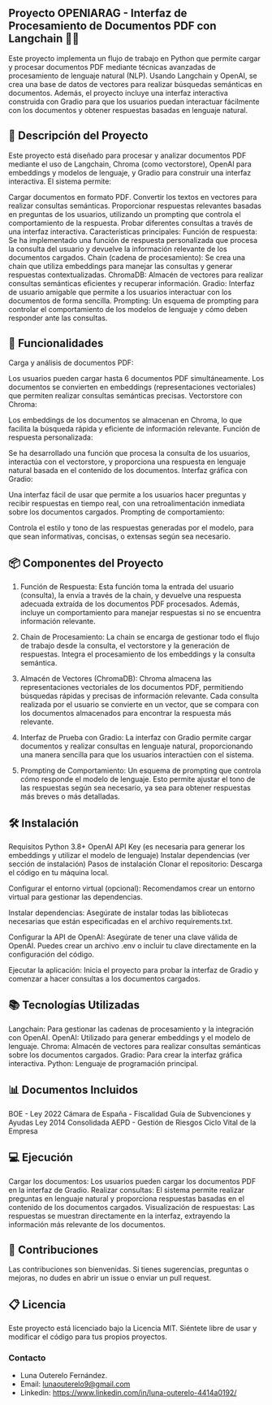 ## Proyecto OPENIARAG - Interfaz de Procesamiento de Documentos PDF con Langchain 🤖📄

Este proyecto implementa un flujo de trabajo en Python que permite cargar y procesar documentos PDF mediante técnicas avanzadas de procesamiento de lenguaje natural (NLP). Usando Langchain y OpenAI, se crea una base de datos de vectores para realizar búsquedas semánticas en documentos. Además, el proyecto incluye una interfaz interactiva construida con Gradio para que los usuarios puedan interactuar fácilmente con los documentos y obtener respuestas basadas en lenguaje natural.

## 📝 Descripción del Proyecto
Este proyecto está diseñado para procesar y analizar documentos PDF mediante el uso de Langchain, Chroma (como vectorstore), OpenAI para embeddings y modelos de lenguaje, y Gradio para construir una interfaz interactiva. El sistema permite:

Cargar documentos en formato PDF.
Convertir los textos en vectores para realizar consultas semánticas.
Proporcionar respuestas relevantes basadas en preguntas de los usuarios, utilizando un prompting que controla el comportamiento de la respuesta.
Probar diferentes consultas a través de una interfaz interactiva.
Características principales:
Función de respuesta: Se ha implementado una función de respuesta personalizada que procesa la consulta del usuario y devuelve la información relevante de los documentos cargados.
Chain (cadena de procesamiento): Se crea una chain que utiliza embeddings para manejar las consultas y generar respuestas contextualizadas.
ChromaDB: Almacén de vectores para realizar consultas semánticas eficientes y recuperar información.
Gradio: Interfaz de usuario amigable que permite a los usuarios interactuar con los documentos de forma sencilla.
Prompting: Un esquema de prompting para controlar el comportamiento de los modelos de lenguaje y cómo deben responder ante las consultas.

## 🚀 Funcionalidades
Carga y análisis de documentos PDF:

Los usuarios pueden cargar hasta 6 documentos PDF simultáneamente.
Los documentos se convierten en embeddings (representaciones vectoriales) que permiten realizar consultas semánticas precisas.
Vectorstore con Chroma:

Los embeddings de los documentos se almacenan en Chroma, lo que facilita la búsqueda rápida y eficiente de información relevante.
Función de respuesta personalizada:

Se ha desarrollado una función que procesa la consulta de los usuarios, interactúa con el vectorstore, y proporciona una respuesta en lenguaje natural basada en el contenido de los documentos.
Interfaz gráfica con Gradio:

Una interfaz fácil de usar que permite a los usuarios hacer preguntas y recibir respuestas en tiempo real, con una retroalimentación inmediata sobre los documentos cargados.
Prompting de comportamiento:

Controla el estilo y tono de las respuestas generadas por el modelo, para que sean informativas, concisas, o extensas según sea necesario.

## 📦 Componentes del Proyecto
1. Función de Respuesta:
Esta función toma la entrada del usuario (consulta), la envía a través de la chain, y devuelve una respuesta adecuada extraída de los documentos PDF procesados. Además, incluye un comportamiento para manejar respuestas si no se encuentra información relevante.

2. Chain de Procesamiento:
La chain se encarga de gestionar todo el flujo de trabajo desde la consulta, el vectorstore y la generación de respuestas. Integra el procesamiento de los embeddings y la consulta semántica.

3. Almacén de Vectores (ChromaDB):
Chroma almacena las representaciones vectoriales de los documentos PDF, permitiendo búsquedas rápidas y precisas de información relevante. Cada consulta realizada por el usuario se convierte en un vector, que se compara con los documentos almacenados para encontrar la respuesta más relevante.

4. Interfaz de Prueba con Gradio:
La interfaz con Gradio permite cargar documentos y realizar consultas en lenguaje natural, proporcionando una manera sencilla para que los usuarios interactúen con el sistema.

5. Prompting de Comportamiento:
Un esquema de prompting que controla cómo responde el modelo de lenguaje. Esto permite ajustar el tono de las respuestas según sea necesario, ya sea para obtener respuestas más breves o más detalladas.

## 🛠️ Instalación
Requisitos
Python 3.8+
OpenAI API Key (es necesaria para generar los embeddings y utilizar el modelo de lenguaje)
Instalar dependencias (ver sección de instalación)
Pasos de instalación
Clonar el repositorio: Descarga el código en tu máquina local.

Configurar el entorno virtual (opcional): Recomendamos crear un entorno virtual para gestionar las dependencias.

Instalar dependencias: Asegúrate de instalar todas las bibliotecas necesarias que están especificadas en el archivo requirements.txt.

Configurar la API de OpenAI: Asegúrate de tener una clave válida de OpenAI. Puedes crear un archivo .env o incluir tu clave directamente en la configuración del código.

Ejecutar la aplicación: Inicia el proyecto para probar la interfaz de Gradio y comenzar a hacer consultas a los documentos cargados.

## 📚 Tecnologías Utilizadas
Langchain: Para gestionar las cadenas de procesamiento y la integración con OpenAI.
OpenAI: Utilizado para generar embeddings y el modelo de lenguaje.
Chroma: Almacén de vectores para realizar consultas semánticas sobre los documentos cargados.
Gradio: Para crear la interfaz gráfica interactiva.
Python: Lenguaje de programación principal.

## 📊 Documentos Incluidos
BOE - Ley 2022
Cámara de España - Fiscalidad
Guía de Subvenciones y Ayudas
Ley 2014 Consolidada
AEPD - Gestión de Riesgos
Ciclo Vital de la Empresa

## 💻 Ejecución
Cargar los documentos: Los usuarios pueden cargar los documentos PDF en la interfaz de Gradio.
Realizar consultas: El sistema permite realizar preguntas en lenguaje natural y proporciona respuestas basadas en el contenido de los documentos cargados.
Visualización de respuestas: Las respuestas se muestran directamente en la interfaz, extrayendo la información más relevante de los documentos.

## 🤝 Contribuciones
Las contribuciones son bienvenidas. Si tienes sugerencias, preguntas o mejoras, no dudes en abrir un issue o enviar un pull request.

## 📋 Licencia
Este proyecto está licenciado bajo la Licencia MIT. Siéntete libre de usar y modificar el código para tus propios proyectos.

### Contacto
- Luna Outerelo Fernández.
- Email: lunaouterelo9@gmail.com
- Linkedin: https://www.linkedin.com/in/luna-outerelo-4414a0192/
